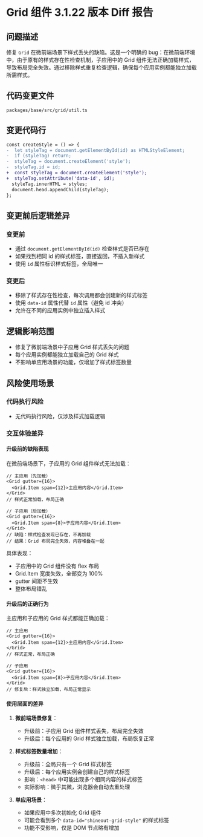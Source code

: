 # Grid 组件 3.1.22 版本 Diff 报告

## 问题描述

修复 `Grid` 在微前端场景下样式丢失的缺陷。这是一个明确的 bug：在微前端环境中，由于原有的样式存在性检查机制，子应用中的 Grid 组件无法正确加载样式，导致布局完全失效。通过移除样式重复检查逻辑，确保每个应用实例都能独立加载所需样式。

## 代码变更文件

`packages/base/src/grid/util.ts`

## 变更代码行

```diff
const createStyle = () => {
-  let styleTag = document.getElementById(id) as HTMLStyleElement;
-  if (styleTag) return;
-  styleTag = document.createElement('style');
-  styleTag.id = id;
+  const styleTag = document.createElement('style');
+  styleTag.setAttribute('data-id', id);
  styleTag.innerHTML = styles;
  document.head.appendChild(styleTag);
};
```

## 变更前后逻辑差异

### 变更前
- 通过 `document.getElementById(id)` 检查样式是否已存在
- 如果找到相同 id 的样式标签，直接返回，不插入新样式
- 使用 `id` 属性标识样式标签，全局唯一

### 变更后
- 移除了样式存在性检查，每次调用都会创建新的样式标签
- 使用 `data-id` 属性代替 `id` 属性（避免 id 冲突）
- 允许在不同的应用实例中独立插入样式

## 逻辑影响范围
- 修复了微前端场景中子应用 Grid 样式丢失的问题
- 每个应用实例都能独立加载自己的 Grid 样式
- 不影响单应用场景的功能，仅增加了样式标签数量

## 风险使用场景

### 代码执行风险
- 无代码执行风险，仅涉及样式加载逻辑

### 交互体验差异

#### 升级前的缺陷表现
在微前端场景下，子应用的 Grid 组件样式无法加载：
```tsx
// 主应用（先加载）
<Grid gutter={16}>
  <Grid.Item span={12}>主应用内容</Grid.Item>
</Grid>
// 样式正常加载，布局正确

// 子应用（后加载）
<Grid gutter={16}>
  <Grid.Item span={8}>子应用内容</Grid.Item>
</Grid>
// 缺陷：样式检查发现已存在，不再加载
// 结果：Grid 布局完全失效，内容堆叠在一起
```

具体表现：
- 子应用中的 Grid 组件没有 flex 布局
- Grid.Item 宽度失效，全部变为 100%
- gutter 间距不生效
- 整体布局错乱

#### 升级后的正确行为
主应用和子应用的 Grid 样式都能正确加载：
```tsx
// 主应用
<Grid gutter={16}>
  <Grid.Item span={12}>主应用内容</Grid.Item>
</Grid>
// 样式正常，布局正确

// 子应用
<Grid gutter={16}>
  <Grid.Item span={8}>子应用内容</Grid.Item>
</Grid>
// 修复后：样式独立加载，布局正常显示
```

#### 使用层面的差异
1. **微前端场景修复**：
   - 升级前：子应用 Grid 组件样式丢失，布局完全失效
   - 升级后：每个应用的 Grid 样式独立加载，布局恢复正常
   
2. **样式标签数量增加**：
   - 升级前：全局只有一个 Grid 样式标签
   - 升级后：每个应用实例会创建自己的样式标签
   - 影响：`<head>` 中可能出现多个相同内容的样式标签
   - 实际影响：微乎其微，浏览器会自动去重处理

3. **单应用场景**：
   - 如果应用中多次初始化 Grid 组件
   - 可能会看到多个 `data-id="shineout-grid-style"` 的样式标签
   - 功能不受影响，仅是 DOM 节点略有增加